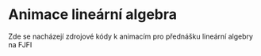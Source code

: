 # Animace lineární algebra
Zde se nacházejí zdrojové kódy k animacím pro přednášku lineární algebry na FJFI
